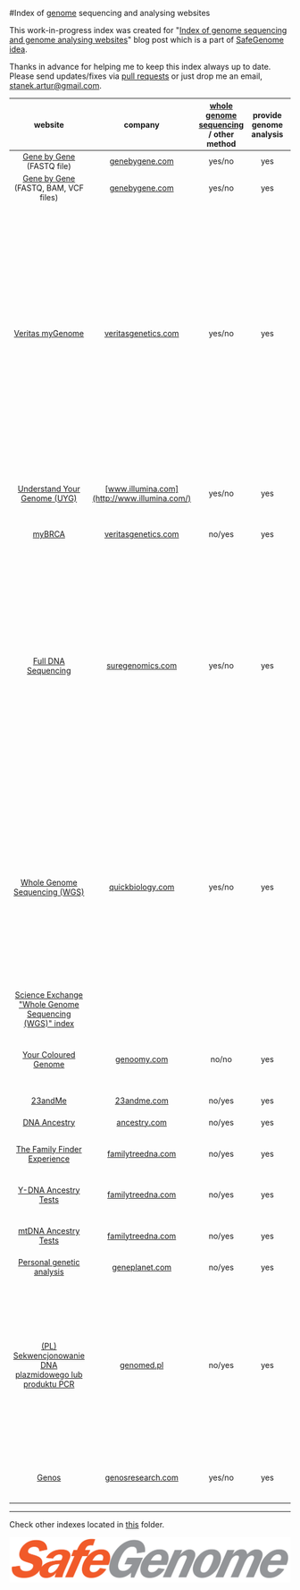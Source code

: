 #Index of [genome](https://en.wikipedia.org/wiki/Genome) sequencing and analysing websites

This work-in-progress index was created for "[Index of genome sequencing and genome analysing websites](http://scalaakka.blogspot.com/2016/05/index-of-genome-sequencing-and-genome.html)" blog post which is a part of [SafeGenome idea](http://scalaakka.blogspot.com/search/label/SafeGenome).

Thanks in advance for helping me to keep this index always up to date. Please send updates/fixes via [pull requests](https://help.github.com/articles/using-pull-requests/) or just drop me an email, [stanek.artur@gmail.com](mailto:stanek.artur@gmail.com).

| website | company | [whole genome sequencing](https://en.wikipedia.org/wiki/Whole_genome_sequencing) / other method | provide genome analysis | price | additional info |
| :---: | :---: | :---: | :---: | :---: | :---: |
| [Gene by Gene](https://www.genebygene.com/pages/research?goto=exome-sequencing) (FASTQ file) | [genebygene.com](http://www.genebygene.com) | yes/no | yes | 1095 USD | find more [here](https://www.genebygene.com/pages/research?goto=exome-sequencing) |
| [Gene by Gene](https://www.genebygene.com/pages/research?goto=exome-sequencing) (FASTQ, BAM, VCF files) | [genebygene.com](http://www.genebygene.com) | yes/no | yes | 1295 USD | find more [here](https://www.genebygene.com/pages/research?goto=exome-sequencing) |
| [Veritas myGenome](https://www.veritasgenetics.com/mygenome#sec-2) | [veritasgenetics.com](http://www.veritasgenetics.com) | yes/no | yes | 999 USD | saliva is the thing that customer puts into a kit; for U.S. citizens only; customer needs to meet with physician first; "we will hold the extracted DNA for at least one year"; VCF file can be downloaded by customer; launching Veritas myGenome worldwide in the near future |
| [Understand Your Genome (UYG)](https://twitter.com/antonioregalado/status/717475803529871361) | [www.illumina.com](http://www.illumina.com/) | yes/no | yes | 2900 USD | [pendrive was send back](http://www.govtech.com/question-of-the-day/Question-of-the-Day-for-10162015.html) with genome and analysis |
| [myBRCA](https://www.veritasgenetics.com/mybrca#sec-1) | [veritasgenetics.com](http://www.veritasgenetics.com) | no/yes | yes | 199 USD | |
| [Full DNA Sequencing](http://www.suregenomics.com/contact/pre-register/) | [suregenomics.com](http://www.suregenomics.com) | yes/no | yes | 2500 USD | for U.S. citizens only; customer needs to meet with physician first; planned start: summer 2016; 30x coverage FASTQ, BAM and VCF(S) files are stored in SureVAULT (from where can be accessed from PC or mobile device) |
| [Whole Genome Sequencing (WGS)](http://www.quickbiology.com/ngs-services/whole-genome-sequencing-wgs-service) | [quickbiology.com](http://www.quickbiology.com) | yes/no | yes | 1550 USD | more of their products [here](http://www.quickbiology.com/ngs-services/next-generation-sequencing-ngs-service); FASTQ (.fastq, ~20-30GB) file will be delivered on a hard drive; service available worldwide; saliva and the genome will be removed right after finishing of the service |
| [Science Exchange "Whole Genome Sequencing (WGS)" index](https://www.scienceexchange.com/services/whole-genome-seq) |  | | | |  |
| [Your Coloured Genome](https://genoomy.com/navbar/howitworks/) | [genoomy.com](http://www.genoomy.com) | no/no | yes | 19 USD | as an input they require Raw Data file described [here](https://customercare.23andme.com/hc/en-us/sections/200565600-Raw-Data) or [here](https://dna.ancestry.co.uk/legal/faq#raw-4) |
| [23andMe](https://www.23andme.com/) | [23andme.com](http://www.23andme.com) | no/yes | yes | 149 USD | |
| [DNA Ancestry](http://dna.ancestry.com/) | [ancestry.com](http://www.ancestry.com) | no/yes | yes | 135 EUR | |
| [The  Family Finder Experience](https://www.familytreedna.com/family-finder-compare.aspx) | [familytreedna.com](http://www.familytreedna.com) | no/yes | yes | 99 USD | more of their products [here](https://www.familytreedna.com/products.aspx?ty=1335&utm_source=learningcenter&utm_medium=banner&utm_term=ff-mtfull&utm_campaign=mtfull#/SelectAProduct) |
| [Y-DNA Ancestry Tests](https://www.familytreedna.com/y-dna-compare.aspx) | [familytreedna.com](http://www.familytreedna.com) | no/yes | yes | 169 USD | more of their products [here](https://www.familytreedna.com/products.aspx?ty=1335&utm_source=learningcenter&utm_medium=banner&utm_term=ff-mtfull&utm_campaign=mtfull#/SelectAProduct) |
| [mtDNA Ancestry Tests](https://www.familytreedna.com/mt-dna-compare.aspx) | [familytreedna.com](http://www.familytreedna.com) | no/yes | yes | 199 USD | more of their products [here](https://www.familytreedna.com/products.aspx?ty=1335&utm_source=learningcenter&utm_medium=banner&utm_term=ff-mtfull&utm_campaign=mtfull#/SelectAProduct) |
| [Personal genetic analysis](http://www.geneplanet.com/personal-genetic-analysis.html) | [geneplanet.com](http://www.geneplanet.com) | no/yes | yes | 499 EUR | |
| [(PL) Sekwencjonowanie DNA plazmidowego lub produktu PCR](http://www.genomed.pl/index.php/pl/sekwencjonowanie) | [genomed.pl](http://www.genomed.pl/) | no/yes | yes | 28 - 712 PLN | genome full scann price: 12000 PLN, customer needs to meet with physician first; coverage 30x; FASTQ, BAM and VCF file will be delivered on a hard drive with USB interface |
| [Genos](https://www.genosresearch.com/) | [genosresearch.com](https://www.genosresearch.com/) | yes/no | yes | 399 USD | Focus on data ownership and exploration. |

---------------------------------------
Check other indexes located in [this](https://github.com/kermitas/SafeGenome/tree/master/documentation/indexes) folder.

![SafeGenome logo](https://raw.githubusercontent.com/kermitas/SafeGenome/master/documentation/media/logo/SafeGenome.png)
